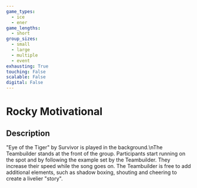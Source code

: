 ```yaml
---
game_types:
  - ice
  - ener
game_lengths:
  - short
group_sizes:
  - small
  - large
  - multiple
  - event
exhausting: True
touching: False
scalable: False
digital: False
---
```

# Rocky Motivational

## Description
\"Eye of the Tiger\" by Survivor is played in the background.\nThe Teambuilder stands at the front of the group. Participants start running on the spot and by following the example set by the Teambuilder. They increase their speed while the song goes on. The Teambuilder is free to add additional elements, such as shadow boxing, shouting and cheering to create a livelier "story".
